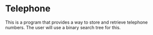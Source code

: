 # Telephone
This is a program that provides a way to store and retrieve telephone numbers. The user will use a binary search tree for this.
